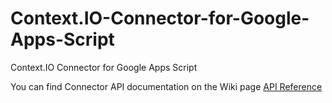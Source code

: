 Context.IO-Connector-for-Google-Apps-Script
===========================================

Context.IO Connector for Google Apps Script

You can find Connector API documentation on the Wiki page [API Reference](https://github.com/marcellojb/Context.IO-Connector-for-Google-Apps-Script/wiki/API-Reference)
